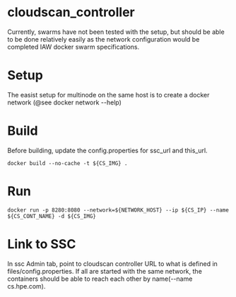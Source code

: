 # cloudscan_controller
Currently, swarms have not been tested with the setup, but should be able to be done relatively easily as the network configuration would be completed IAW docker swarm specifications.

# Setup
The easist setup for multinode on the same host is to create a docker network (@see docker network --help)

# Build
Before building, update the config.properties for ssc_url and this_url.
```
docker build --no-cache -t ${CS_IMG} .
```

# Run
```
docker run -p 8280:8080 --network=${NETWORK_HOST} --ip ${CS_IP} --name ${CS_CONT_NAME} -d ${CS_IMG}
```

# Link to SSC
In ssc Admin tab, point to cloudscan controller URL to what is defined in files/config.properties. If all are started with the same network, the containers should be able to reach each other by name(--name cs.hpe.com).
